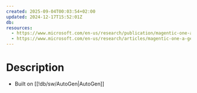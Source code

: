 ```yaml
---
created: 2025-09-04T00:03:54+02:00
updated: 2024-12-17T15:52:01Z
db:
resources:
  - https://www.microsoft.com/en-us/research/publication/magentic-one-a-generalist-multi-agent-system-for-solving-complex-tasks/
  - https://www.microsoft.com/en-us/research/articles/magentic-one-a-generalist-multi-agent-system-for-solving-complex-tasks/
---
```

# Description
- Built on [[!db/sw/AutoGen|AutoGen]]